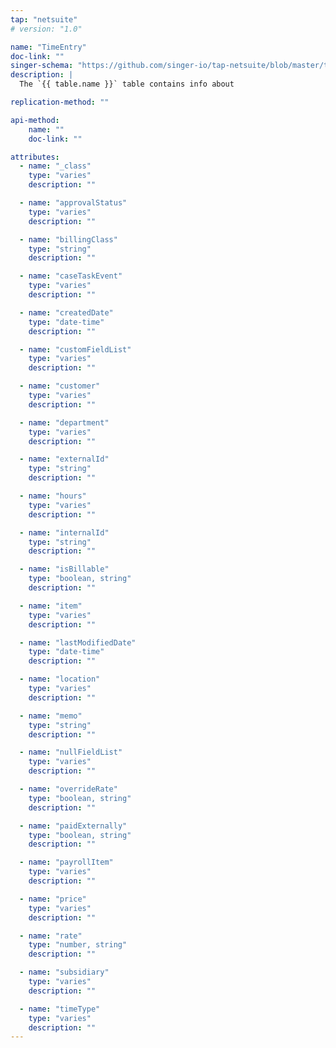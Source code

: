 ```yaml
---
tap: "netsuite"
# version: "1.0"

name: "TimeEntry"
doc-link: ""
singer-schema: "https://github.com/singer-io/tap-netsuite/blob/master/tap_netsuite/schemas/TimeEntry.json"
description: |
  The `{{ table.name }}` table contains info about 

replication-method: ""

api-method:
    name: ""
    doc-link: ""

attributes:
  - name: "_class"
    type: "varies"
    description: ""

  - name: "approvalStatus"
    type: "varies"
    description: ""

  - name: "billingClass"
    type: "string"
    description: ""

  - name: "caseTaskEvent"
    type: "varies"
    description: ""

  - name: "createdDate"
    type: "date-time"
    description: ""

  - name: "customFieldList"
    type: "varies"
    description: ""

  - name: "customer"
    type: "varies"
    description: ""

  - name: "department"
    type: "varies"
    description: ""

  - name: "externalId"
    type: "string"
    description: ""

  - name: "hours"
    type: "varies"
    description: ""

  - name: "internalId"
    type: "string"
    description: ""

  - name: "isBillable"
    type: "boolean, string"
    description: ""

  - name: "item"
    type: "varies"
    description: ""

  - name: "lastModifiedDate"
    type: "date-time"
    description: ""

  - name: "location"
    type: "varies"
    description: ""

  - name: "memo"
    type: "string"
    description: ""

  - name: "nullFieldList"
    type: "varies"
    description: ""

  - name: "overrideRate"
    type: "boolean, string"
    description: ""

  - name: "paidExternally"
    type: "boolean, string"
    description: ""

  - name: "payrollItem"
    type: "varies"
    description: ""

  - name: "price"
    type: "varies"
    description: ""

  - name: "rate"
    type: "number, string"
    description: ""

  - name: "subsidiary"
    type: "varies"
    description: ""

  - name: "timeType"
    type: "varies"
    description: ""
---
```

